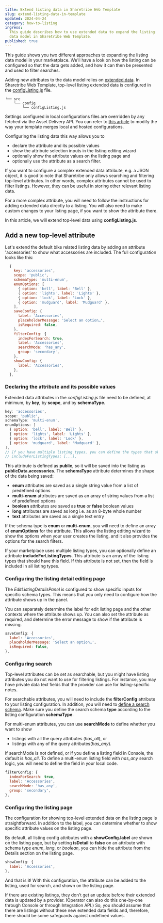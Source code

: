 ```yaml
---
title: Extend listing data in Sharetribe Web Template
slug: extend-listing-data-in-template
updated: 2024-04-24
category: how-to-listing
ingress:
  This guide describes how to use extended data to expand the listing
  data model in Sharetribe Web Template.
published: true
---
```


This guide shows you two different approaches to expanding the listing
data model in your marketplace. We'll have a look on how the listing can
be configured so that the data gets added, and how it can then be
presented and used to filter searches.
<!-- In addition, you will learn how
to add complex JSON attributes directly in the Edit Listing Wizard. -->

Adding new attributes to the data model relies on
[extended data](/references/extended-data/). In Sharetribe Web Template,
top-level listing extended data is configured in the
[configListing.js](https://github.com/sharetribe/web-template/blob/main/src/config/configListing.js)
file.

```shell
└── src
    └── config
        └── configListing.js
```

<info>

Settings configured in local configurations files are overridden by any
fetched via the Asset Delivery API. You can refer to
[this article](/template/hosted-and-local-configurations/) to modify the
way your template merges local and hosted configurations.

</info>

Configuring the listing data this way allows you to

- declare the attribute and its possible values
- show the attribute selection inputs in the listing editing wizard
- optionally show the attribute values on the listing page and
- optionally use the attribute as a search filter.

If you want to configure a complex extended data attribute, e.g. a JSON
object, it is good to note that Sharetribe only allows searching and
filtering top-level attributes. In other words, complex attributes
cannot be used to filter listings. However, they can be useful in
storing other relevant listing data.

For a more complex attribute, you will need to follow the instructions
for adding extended data directly to a listing. You will also need to
make custom changes to your listing page, if you want to show the
attribute there.

In this article, we will <!-- first --> extend top-level data using
**configListing.js**.

<!-- Then, we will add a JSON attribute in extended
data. -->

## Add a new top-level attribute

Let's extend the default bike related listing data by adding an
attribute 'accessories' to show what accessories are included. The full
configuration looks like this:

```js
  {
    key: 'accessories',
    scope: 'public',
    schemaType: 'multi-enum',
    enumOptions: [
      { option: 'bell', label: 'Bell' },
      { option: 'lights', label: 'Lights' },
      { option: 'lock', label: 'Lock' },
      { option: 'mudguard', label: 'Mudguard' },
    ],
    saveConfig: {
      label: 'Accessories',
      placeholderMessage: 'Select an option…',
      isRequired: false,
    },
    filterConfig: {
      indexForSearch: true,
      label: 'Accessories',
      searchMode: 'has_any',
      group: 'secondary',
    },
    showConfig: {
      label: 'Accessories',
    },
  },
```

### Declaring the attribute and its possible values

Extended data attributes in the _configListing.js_ file need to be
defined, at minimum, by **key**, by **scope**, and by **schemaType**.

```js
key: 'accessories',
scope: 'public',
schemaType: 'multi-enum',
enumOptions: [
  { option: 'bell', label: 'Bell' },
  { option: 'lights', label: 'Lights' },
  { option: 'lock', label: 'Lock' },
  { option: 'mudguard', label: 'Mudguard' },
],
// If you have multiple listing types, you can define the types that should have this field
// includeForListingTypes: [...],
```

This attribute is defined as **public**, so it will be saved into the
listing as **publicData.accessories**. The **schemaType** attribute
determines the shape of the data being saved:

- **enum** attributes are saved as a single string value from a list of
  predefined options
- **multi-enum** attributes are saved as an array of string values from
  a list of predefined options
- **boolean** attributes are saved as **true** or **false** boolean
  values
- **long** attributes are saved as long i.e. as an 8-byte whole number
- **text** attributes are saved as a single text entry

If the schema type is **enum** or **multi-enum**, you will need to
define an array of **enumOptions** for the attribute. This allows the
listing editing wizard to show the options when your user creates the
listing, and it also provides the options for the search filters.

If your marketplace uses multiple listing types, you can optionally
define an attribute **includeForListingTypes**. This attribute is an
array of the listing types that should have this field. If this
attribute is not set, then the field is included in all listing types.

### Configuring the listing detail editing page

The _EditListingDetailsPanel_ is configured to show specific inputs for
specific schema types. This means that you only need to configure how
the attribute shows up in the panel.

You can separately determine the label for edit listing page and the
other contexts where the attribute shows up. You can also set the
attribute as required, and determine the error message to show if the
attribute is missing.

```js
saveConfig: {
  label: 'Accessories',
  placeholderMessage: 'Select an option…',
  isRequired: false,
},
```

### Configuring search

Top-level attributes can be set as searchable, but you might have
listing attributes you do not want to use for filtering listings. For
instance, you may have private data text fields that the provider can
use for listing-specific notes.

For searchable attributes, you will need to include the **filterConfig**
attribute to your listing configuration. In addition, you will need to
[define a search schema](/how-to/manage-search-schemas-with-sharetribe-cli/).
Make sure you define the search schema **type** according to the listing
configuration **schemaType**.

For multi-enum attributes, you can use **searchMode** to define whether
you want to show

- listings with all the query attributes (_has_all_), or
- listings with any of the query attributes(_has_any_).

If searchMode is not defined, or if you define a listing field in
Console, the default is _has_all_. To define a multi-enum listing field
with _has_any_ search logic, you will need to define the field in your
local code.

```js
filterConfig: {
  indexForSearch: true,
  label: 'Accessories',
  searchMode: 'has_any',
  group: 'secondary',
},
```

### Configuring the listing page

The configuration for showing top-level extended data on the listing
page is straightforward. In addition to the label, you can determine
whether to show specific attribute values on the listing page.

By default, all listing config attributes with a **showConfig.label**
are shown on the listing page, but by setting **isDetail** to **false**
on an attribute with schema type _enum_, _long_, or _boolean_, you can
hide the attribute from the Details section on the listing page.

```js
showConfig: {
  label: 'Accessories',
},
```

And that is it! With this configuration, the attribute can be added to
the listing, used for search, and shown on the listing page.
<!-- Next, we
will add a complex JSON attribute that is not used for filtering. -->

<!-- ## Add a new complex attribute

You may want to add more complex attributes as well. We will add an
attribute **lastServiced**, which will be included in a listing selling
the bike, and it will include the date of the last service of the bike
as well as a description of what was serviced.

<extrainfo title="Marketplace texts used in this guide">

You can paste the marketplace text strings used in this guide in your
Sharetribe Console, under Build > Content > Marketplace texts, or your
translation file.

```js
  "EditListingServiceHistoryForm.lastServiced": "Date when last serviced",
  "EditListingServiceHistoryForm.serviceDetails": "Details of service history",
  "EditListingServiceHistoryPanel.createListingTitle": "Service History",
  "EditListingServiceHistoryPanel.title": "Edit the Service History of {listingTitle}",
  "EditListingWizard.default-buying-products.new.savePricingAndStock": "Next: Service History",
  "EditListingWizard.default-buying-products.new.saveServiceHistory": "Next: Delivery",
  "EditListingWizard.edit.saveServiceHistory": "Save",
  "EditListingWizard.tabLabelServiceHistory": "Service History",
  "FieldDateInput.placeholder": "Select date...",
  "SectionServiceHistoryMaybe.lastServicedHeading": "Last serviced",
  "SectionServiceHistoryMaybe.serviceDetailsHeading": "Service details",
```

</extrainfo>

### Edit the listing wizard

The first step is to add means for modifying the attribute data in
listings. This is achieved by adding proper inputs to the
**EditListingWizard**. It could probably make sense to add the input to
the _details_ tab to also include service history, but for the sake of
clarity let's add a new tab to the wizard.

First lets declare the tab in **EditListingWizardTab**:

```shell
└── src
    └── containers
        └── EditListingPage
            └── EditListingWizard
                └── EditListingWizardTab.js
```

The new tab will be placed between the _pricing-and-stock_ and
_delivery_ tabs.

```js
export const DETAILS = 'details';
export const PRICING = 'pricing';
export const PRICING_AND_STOCK = 'pricing-and-stock';
export const SERVICE_HISTORY = 'service-history';
export const DELIVERY = 'delivery';
export const LOCATION = 'location';
export const AVAILABILITY = 'availability';
export const PHOTOS = 'photos';

// EditListingWizardTab component supports these tabs
export const SUPPORTED_TABS = [
  DETAILS,
  PRICING,
  PRICING_AND_STOCK,
  SERVICE_HISTORY,
  DELIVERY,
  LOCATION,
  AVAILABILITY,
  PHOTOS,
];
```

Now in **EditListingWizard** we can take that tab declaration into use.
_Import_ the tab name variable (_SERVICE_HISTORY_) from
**EditListingWizardTab** and add it to the `TABS_PRODUCT` array.

```js
// You can reorder these panels.
// Note 1: You need to change save button translations for new listing flow
// Note 2: Ensure that draft listing is created after the first panel
// and listing publishing happens after last panel.
const TABS_DETAILS_ONLY = [DETAILS];
const TABS_PRODUCT = [
  DETAILS,
  PRICING_AND_STOCK,
  SERVICE_HISTORY,
  DELIVERY,
  PHOTOS,
];
const TABS_BOOKING = [DETAILS, LOCATION, PRICING, AVAILABILITY, PHOTOS];
const TABS_ALL = [...TABS_PRODUCT, ...TABS_BOOKING];
```

Also remember to add a label for the tab in the `tabLabelAndSubmit`
function:

```js
const tabLabelAndSubmit = (
  intl,
  tab,
  isNewListingFlow,
  processName
) => {
  const processNameString = isNewListingFlow ? `${processName}.` : '';
  const newOrEdit = isNewListingFlow ? 'new' : 'edit';

  let labelKey = null;
  let submitButtonKey = null;
  if (tab === DETAILS) {
    labelKey = 'EditListingWizard.tabLabelDetails';
    submitButtonKey = `EditListingWizard.${processNameString}${newOrEdit}.saveDetails`;
  } else if (tab === PRICING) {
    labelKey = 'EditListingWizard.tabLabelPricing';
    submitButtonKey = `EditListingWizard.${processNameString}${newOrEdit}.savePricing`;
  } else if (tab === PRICING_AND_STOCK) {
    labelKey = 'EditListingWizard.tabLabelPricingAndStock';
    submitButtonKey = `EditListingWizard.${processNameString}${newOrEdit}.savePricingAndStock`;
  } else if (tab === SERVICE_HISTORY) {
    labelKey = 'EditListingWizard.tabLabelServiceHistory';
    submitButtonKey = `EditListingWizard.${processNameString}${newOrEdit}.saveServiceHistory`;
  } else if (tab === DELIVERY) {
    labelKey = 'EditListingWizard.tabLabelDelivery';
    submitButtonKey = `EditListingWizard.${processNameString}${newOrEdit}.saveDelivery`;
  } else if (tab === LOCATION) {
    labelKey = 'EditListingWizard.tabLabelLocation';
    submitButtonKey = `EditListingWizard.${processNameString}${newOrEdit}.saveLocation`;
  } else if (tab === AVAILABILITY) {
    labelKey = 'EditListingWizard.tabLabelAvailability';
    submitButtonKey = `EditListingWizard.${processNameString}${newOrEdit}.saveAvailability`;
  } else if (tab === PHOTOS) {
    labelKey = 'EditListingWizard.tabLabelPhotos';
    submitButtonKey = `EditListingWizard.${processNameString}${newOrEdit}.savePhotos`;
  }

  return {
    label: intl.formatMessage({ id: labelKey }),
    submitButton: intl.formatMessage({ id: submitButtonKey }),
  };
};
```

The `tabCompleted` function keeps track of which data the user has
already provided in order to tell which tabs are completed. As we will
be storing the service history information in the listing's _public
data_ property (see the [Extended data](/references/extended-data/)
reference for more info on different extended data types) we shall look
into that property when resolving whether the capacity tab has already
been completed or not:

```js
/**
 * Check if a wizard tab is completed.
 *
 * @param tab wizard's tab
 * @param listing is contains some specific data if tab is completed
 *
 * @return true if tab / step is completed.
 */
const tabCompleted = (tab, listing, config) => {
  const {
    availabilityPlan,
    description,
    geolocation,
    price,
    title,
    publicData,
    privateData,
  } = listing.attributes;
  const images = listing.images;

  const {
    transactionType,
    transactionProcessAlias,
    unitType,
    serviceHistory,
    shippingEnabled,
    pickupEnabled,
  } = publicData || {};

  const deliveryOptionPicked =
    publicData && (shippingEnabled || pickupEnabled);

  switch (tab) {
    case DETAILS:
      return !!(
        description &&
        title &&
        transactionType &&
        transactionProcessAlias &&
        unitType &&
        hasValidCustomFieldsInExtendedData(
          publicData,
          privateData,
          config
        )
      );
    case PRICING:
      return !!price;
    case PRICING_AND_STOCK:
      return !!price;
    case SERVICE_HISTORY:
      return !!serviceHistory;
    case DELIVERY:
      return !!deliveryOptionPicked;
    case LOCATION:
      return !!(geolocation && publicData?.location?.address);
    case AVAILABILITY:
      return !!availabilityPlan;
    case PHOTOS:
      return images && images.length > 0;
    default:
      return false;
  }
};
```

Next task is to add form and panel components that render the service
history tab. As for the form, let's create a
**EditListingServiceHistoryForm** component:

```shell
└── src
    └── containers
        └── EditListingPage
            └── EditListingWizard
                ├── EditListingWizardTab.js
                └── EditListingServiceHistoryPanel
                    ├── EditListingServiceHistoryForm.js
                    └── EditListingServiceHistoryForm.module.css
```

```jsx
import React from 'react';
import { bool, func, string } from 'prop-types';
import { compose } from 'redux';
import { Form as FinalForm } from 'react-final-form';
import classNames from 'classnames';
import { futureIsOutsideRange } from '../../../../util/dates';

// These relative imports need to point to correct directories
import {
  intlShape,
  injectIntl,
  FormattedMessage,
} from '../../../../util/reactIntl';
import {
  Form,
  Button,
  FieldTextInput,
  FieldDateInput,
} from '../../../../components';

// Create this file using EditListingPricingForm.module.css
// as a template.
import css from './EditListingServiceHistoryForm.module.css';

export const EditListingServiceHistoryFormComponent = props => (
  <FinalForm
    {...props}
    render={formRenderProps => {
      const {
        className,
        disabled,
        handleSubmit,
        intl,
        invalid,
        pristine,
        saveActionMsg,
        updated,
        updateError,
        updateInProgress,
      } = formRenderProps;

      const errorMessage = updateError ? (
        <p className={css.error}>
          <FormattedMessage id="EditListingServiceHistoryForm.updateFailed" />
        </p>
      ) : null;

      const classes = classNames(css.root, className);
      const submitReady = updated && pristine;
      const submitInProgress = updateInProgress;
      const submitDisabled = invalid || disabled || submitInProgress;

      return (
        <Form className={classes} onSubmit={handleSubmit}>
          {errorMessage}
          <FieldDateInput
            className={css.input}
            id="lastServiced"
            name="lastServiced"
            label={intl.formatMessage({
              id: 'EditListingServiceHistoryForm.lastServiced',
            })}
            isOutsideRange={futureIsOutsideRange}
          />

          <FieldTextInput
            className={css.input}
            id="serviceDetails"
            name="serviceDetails"
            type="textarea"
            label={intl.formatMessage({
              id: 'EditListingServiceHistoryForm.serviceDetails',
            })}
          />

          <Button
            className={css.submitButton}
            type="submit"
            inProgress={submitInProgress}
            disabled={submitDisabled}
            ready={submitReady}
          >
            {saveActionMsg}
          </Button>
        </Form>
      );
    }}
  />
);

export default compose(injectIntl)(
  EditListingServiceHistoryFormComponent
);
```

The form uses the **FieldDateInput** component, where we want to allow
the user to select past dates, unlike for bookings. To do that, we need
to create a custom **isOutsideRange** function. Let's add it to the
**dates.js** util file that contains a selection of other date helpers
as well.

```shell
└── src
    └── util
        └── dates.js
```

The helper uses a **react-dates** function to block days that are not
the current day or before it.

```js
import { isInclusivelyBeforeDay } from 'react-dates';
...
/**
 * Determines a custom isOutsideRange function for FieldDateInput
 * that shows past dates
 */
export const futureIsOutsideRange = day => {
  return !isInclusivelyBeforeDay(day, moment());
}
```

To use the service history editing form we'll add a panel component
which is then used in **EditListingWizardTab** to render correct step of
the wizard. This component we'll call
**EditListingServiceHistoryPanel**:

```shell
└── src
    └── containers
        └── EditListingPage
            └── EditListingWizard
                ├── EditListingWizardTab.js
                └── EditListingServiceHistoryPanel
                    ├── EditListingServiceHistoryPanel.js
                    └── EditListingServiceHistoryPanel.module.css
```

```jsx
import React from 'react';
import classNames from 'classnames';

// Import configs and util modules
import { FormattedMessage } from '../../../../util/reactIntl';
import { LISTING_STATE_DRAFT } from '../../../../util/types';

// Import shared components
import { ListingLink } from '../../../../components';

// Import modules from this directory
import EditListingServiceHistoryForm from './EditListingServiceHistoryForm';

// Create this file using EditListingLocationPanel.module.css
// as a template.
import css from './EditListingServiceHistoryPanel.module.css';

const getInitialValues = props => {
  const { serviceHistory } =
    props.listing?.attributes?.publicData || {};
  const { lastServiced, serviceDetails } = serviceHistory || {};

  return {
    lastServiced: {
      date: (lastServiced && new Date(lastServiced)) || null,
    },
    serviceDetails,
  };
};

const EditListingServiceHistoryPanel = props => {
  const {
    className,
    rootClassName,
    listing,
    disabled,
    ready,
    onSubmit,
    submitButtonText,
    panelUpdated,
    updateInProgress,
    errors,
  } = props;

  const classes = classNames(rootClassName || css.root, className);
  const isPublished =
    listing?.id && listing?.attributes.state !== LISTING_STATE_DRAFT;
  const initialValues = getInitialValues(props);

  return (
    <div className={classes}>
      <h1 className={css.title}>
        {isPublished ? (
          <FormattedMessage
            id="EditListingServiceHistoryPanel.title"
            values={{ listingTitle: <ListingLink listing={listing} /> }}
          />
        ) : (
          <FormattedMessage id="EditListingServiceHistoryPanel.createListingTitle" />
        )}
      </h1>
      <EditListingServiceHistoryForm
        className={css.form}
        initialValues={initialValues}
        onSubmit={values => {
          const { lastServiced, serviceDetails } = values;

          const updateValues = {
            publicData: {
              serviceHistory: {
                lastServiced: lastServiced?.date?.toJSON() || null,
                serviceDetails,
              },
            },
          };

          onSubmit(updateValues);
        }}
        saveActionMsg={submitButtonText}
        disabled={disabled}
        ready={ready}
        updated={panelUpdated}
        updateInProgress={updateInProgress}
        fetchErrors={errors}
        autoFocus
      />
    </div>
  );
};

export default EditListingServiceHistoryPanel;
```

In the panel component, we check for an initial service history value
from the `publicData` property of the listing. In the submit handler,
the new service history value is stored in the same property. The
updated listing object is eventually passed to the `updateListingDraft`
and `requestUpdateListing` functions in the _EditListingPage.duck.js_
file where the data updates are handled.

The FieldDateInput handles an object with a **date** property but
Sharetribe can only save valid JSON values to extended data, so we also
need to add conversions between string and Date to the initial values
builder and submit handler.

Now that we have the panel and the form all ready we can add the panel
to the **EditListingWizardTab** component. This is done by importing
**EditListingServiceHistoryPanel** in the **_EditListingWizardTab.js_**:

```diff
// Import modules from this directory
  import EditListingAvailabilityPanel from './EditListingAvailabilityPanel/EditListingAvailabilityPanel';
import EditListingDetailsPanel from './EditListingDetailsPanel/EditListingDetailsPanel';
import EditListingDeliveryPanel from './EditListingDeliveryPanel/EditListingDeliveryPanel';
  import EditListingLocationPanel from './EditListingLocationPanel/EditListingLocationPanel';
import EditListingPhotosPanel from './EditListingPhotosPanel/EditListingPhotosPanel';
import EditListingPricingPanel from './EditListingPricingPanel/EditListingPricingPanel';
  import EditListingPricingAndStockPanel from './EditListingPricingAndStockPanel/EditListingPricingAndStockPanel';
+ import EditListingServiceHistoryPanel from './EditListingServiceHistoryPanel/EditListingServiceHistoryPanel';

```

and adding a new block to the `switch` structure that handles rendering
the correct panel:

```jsx
case SERVICE_HISTORY: {
  return (
    <EditListingServiceHistoryPanel
      {...panelProps(SERVICE_HISTORY)}
    />
  );
}
```

There! Now we've extended the listing data model with service history
information.

![Edit the service history](./edit_service_history.png)

The capacity data can now be added to new and existing listings. The
next chapter describes how that data can be presented in the listing
page.

### Show the attribute on listing page

Next step in adding a new attribute to the listing is to present it in
the listing page. On some cases an extension to the listing data model
can be used purely to enhance the application logic but in our case with
the capacity information we want to show the added attribute in the
listing page for potential customers.

To show the capacity attribute in the listing page, let's create a
specific component for it and place it in the **ListingPage** container.
Desired outcome could also be achieved just by editing the
**ListingPage** but extracting the capacity UI parts into a separate
component will simplify the **ListingPage** and make possible upstream
updates from the Sharetribe web template repo easier as there's less
chances for merge conflicts. So, let's create a
**SectionServiceHistory** component in the _src/containers/ListingPage/_
directory:

```shell
└── src
    └── containers
        └── ListingPage
            ├── SectionServiceHistory.js
            ├── ListingPageCarousel.js
            └── ListingPage.module.css
```

```jsx
import React from 'react';
import SectionTextMaybe from './SectionTextMaybe';

import css from './ListingPage.module.css';
import { formatDateIntoPartials } from '../../util/dates';

const SectionServiceHistoryMaybe = props => {
  const { intl, publicData } = props;
  const { lastServiced, serviceDetails } =
    publicData?.serviceHistory || {};
  if (!lastServiced && !serviceDetails) {
    return null;
  }

  const formattedServiceDate = formatDateIntoPartials(
    new Date(lastServiced),
    intl
  );

  return (
    <div className={css.sectionServiceHistory}>
      <SectionTextMaybe
        heading={intl.formatMessage({
          id: 'SectionServiceHistoryMaybe.lastServicedHeading',
        })}
        text={formattedServiceDate.date}
      />
      <SectionTextMaybe
        heading={intl.formatMessage({
          id: 'SectionServiceHistoryMaybe.serviceDetailsHeading',
        })}
        text={serviceDetails}
      />
    </div>
  );
};

export default SectionServiceHistoryMaybe;
```

Remember to add corresponding css definitions to
_ListingPage.module.css_ to get the styling right. Import the component
into **ListingPage** and place it inside the
`<div className={css.mainContent}>` element:

```js
import SectionServiceHistoryMaybe from './SectionServiceHistoryMaybe';
```

In the render function, you will then show the

```jsx
<div className={css.mainContent}>
  {/* other sections */}

  <SectionServiceHistoryMaybe publicData={publicData} intl={intl} />
  {/* other sections */}
</div>
```

And voilà, we have listing service history presented in the listing
page!

![Show the service history on the listing page](./service_history_listing_page.png)
 -->

<info>

If there are existing listings, they don't get an update before their
extended data is updated by a provider. (Operator can also do this
one-by-one through Console or through Integration API.) So, you should
assume that there are listings without these new extended data fields
and, therefore, there should be some safeguards against undefined
values.

</info>
